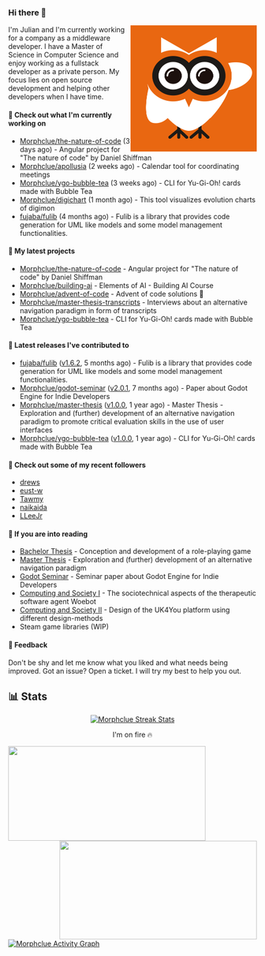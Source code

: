 ### Hi there 👋


<img align="right" src="https://github.com/Morphclue/Morphclue/blob/master/assets/animated-logo.gif" alt="Animated Logo" width="256" height="256" />
I'm Julian and I'm currently working for a company as a middleware developer. I have a Master of Science in Computer Science and enjoy working as a fullstack developer as a private person.
My focus lies on open source development and helping other developers when I have time.

#### 👷 Check out what I'm currently working on

- [Morphclue/the-nature-of-code](https://github.com/Morphclue/the-nature-of-code) (3 days ago) - Angular project for &#34;The nature of code&#34; by Daniel Shiffman
- [Morphclue/apollusia](https://github.com/Morphclue/apollusia) (2 weeks ago) - Calendar tool for coordinating meetings
- [Morphclue/ygo-bubble-tea](https://github.com/Morphclue/ygo-bubble-tea) (3 weeks ago) - CLI for Yu-Gi-Oh! cards made with Bubble Tea
- [Morphclue/digichart](https://github.com/Morphclue/digichart) (1 month ago) - This tool visualizes evolution charts of digimon
- [fujaba/fulib](https://github.com/fujaba/fulib) (4 months ago) - Fulib is a library that provides code generation for UML like models and some model management functionalities.

#### 🌱 My latest projects

- [Morphclue/the-nature-of-code](https://github.com/Morphclue/the-nature-of-code) - Angular project for &#34;The nature of code&#34; by Daniel Shiffman
- [Morphclue/building-ai](https://github.com/Morphclue/building-ai) - Elements of AI - Building AI Course
- [Morphclue/advent-of-code](https://github.com/Morphclue/advent-of-code) - Advent of code solutions 🎄
- [Morphclue/master-thesis-transcripts](https://github.com/Morphclue/master-thesis-transcripts) - Interviews about an alternative navigation paradigm in form of transcripts
- [Morphclue/ygo-bubble-tea](https://github.com/Morphclue/ygo-bubble-tea) - CLI for Yu-Gi-Oh! cards made with Bubble Tea

#### 🔭 Latest releases I've contributed to

- [fujaba/fulib](https://github.com/fujaba/fulib) ([v1.6.2](https://github.com/fujaba/fulib/releases/tag/v1.6.2), 5 months ago) - Fulib is a library that provides code generation for UML like models and some model management functionalities.
- [Morphclue/godot-seminar](https://github.com/Morphclue/godot-seminar) ([v2.0.1](https://github.com/Morphclue/godot-seminar/releases/tag/v2.0.1), 7 months ago) - Paper about Godot Engine for Indie Developers
- [Morphclue/master-thesis](https://github.com/Morphclue/master-thesis) ([v1.0.0](https://github.com/Morphclue/master-thesis/releases/tag/v1.0.0), 1 year ago) - Master Thesis - Exploration and (further) development of an alternative navigation paradigm to promote critical evaluation skills in the use of user interfaces
- [Morphclue/ygo-bubble-tea](https://github.com/Morphclue/ygo-bubble-tea) ([v1.0.0](https://github.com/Morphclue/ygo-bubble-tea/releases/tag/v1.0.0), 1 year ago) - CLI for Yu-Gi-Oh! cards made with Bubble Tea

#### 👯 Check out some of my recent followers

- [drews](https://github.com/drews)
- [eust-w](https://github.com/eust-w)
- [Tawmy](https://github.com/Tawmy)
- [naikaida](https://github.com/naikaida)
- [LLeeJr](https://github.com/LLeeJr)

#### 📃 If you are into reading
- [Bachelor Thesis](https://github.com/Morphclue/bachelor-thesis) - Conception and development of a role-playing game
- [Master Thesis](https://github.com/Morphclue/master-thesis) - Exploration and (further) development of an alternative navigation paradigm
- [Godot Seminar](https://github.com/Morphclue/godot-seminar) - Seminar paper about Godot Engine for Indie Developers
- [Computing and Society I](https://github.com/Morphclue/computing-and-society) - The sociotechnical aspects of the therapeutic software agent Woebot
- [Computing and Society II](https://github.com/Morphclue/computing-and-society-2) - Design of the UK4You platform using different design-methods
- Steam game libraries (WIP)

#### 💬 Feedback
Don't be shy and let me know what you liked and what needs being improved. 
Got an issue? Open a ticket. I will try my best to help you out.

## 📊 Stats

<p align="center">
  <a href="https://github.com/DenverCoder1/github-readme-streak-stats">
    <img title="🔥 Streak Stats" alt="Morphclue Streak Stats" src="http://github-readme-streak-stats.herokuapp.com?user=Morphclue&theme=dark"/>
  </a>
  <p align="center">I'm on fire 🔥</p>
</p>


<a href="https://github.com/anuraghazra/github-readme-stats">
  <img align="left" 
  src="https://github-readme-stats.vercel.app/api?username=Morphclue&show_icons=true&theme=dark&count_private=true&icon_color=0075ff&include_all_commits=true&custom_title=Morphclue%27s+GitHub+Stats"
  height="192px" width="400px"/>
</a>
<a href="https://github.com/anuraghazra/github-readme-stats">
  <img align="right" src="https://github-readme-stats.vercel.app/api/wakatime?username=Morphclue&theme=dark&layout=compact&langs_count=10" height="200px" width="400px"/>
</a>



<a href="https://github.com/ashutosh00710/github-readme-activity-graph"><img alt="Morphclue Activity Graph" 
src="https://activity-graph.herokuapp.com/graph?username=Morphclue&bg_color=141414&color=FFFFFF&line=ea8204&point=c3c3c3&hide_border=true" /></a>
